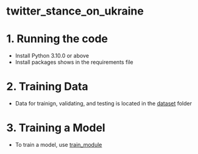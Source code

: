 # twitter_stance_on_ukraine

# 1. Running the code
- Install Python 3.10.0 or above
- Install packages shows in the requirements file

# 2. Training Data
- Data for trainign, validating, and testing is located in the [dataset](dataset) folder

# 3. Training a Model
- To train a model, use [train_module](src/training/train_module.py)

